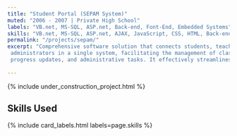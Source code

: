 ```yaml
---
title: "Student Portal (SEPAM System)"
muted: "2006 - 2007 | Private High School"
labels: "VB.net, MS-SQL, ASP.net, Back-end, Font-End, Embedded Systems"
skills: "VB.net, MS-SQL, ASP.net, AJAX, JavaScript, CSS, HTML, Back-end, Font-End, Embedded Systems"
permalink: "/projects/sepam/"
excerpt: "Comprehensive software solution that connects students, teachers, parents, and 
 administrators in a single system, facilitating the management of classes, attendance, grading, 
 progress updates, and administrative tasks. It effectively streamlines educational administration."
 
---
```


{% include under_construction_project.html %}

## Skills Used

{% include card_labels.html labels=page.skills %}